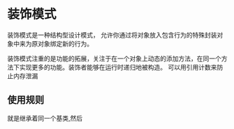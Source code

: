 # 装饰模式
装饰模式是一种结构型设计模式， 允许你通过将对象放入包含行为的特殊封装对象中来为原对象绑定新的行为。

装饰模式注重的是功能的拓展，关注于在一个对象上动态的添加方法，在同一个方法下实现更多的功能。装饰者能够在运行时递归地被构造。
可以用引用计数来防止内存泄漏
## 使用规则
就是继承着同一个基类,然后